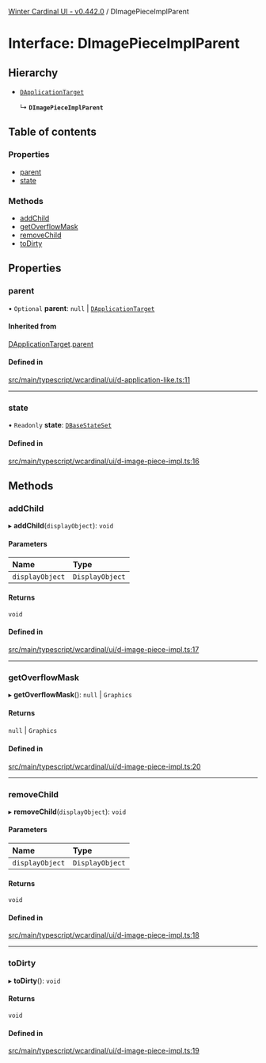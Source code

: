 [Winter Cardinal UI - v0.442.0](../index.md) / DImagePieceImplParent

# Interface: DImagePieceImplParent

## Hierarchy

- [`DApplicationTarget`](DApplicationTarget.md)

  ↳ **`DImagePieceImplParent`**

## Table of contents

### Properties

- [parent](DImagePieceImplParent.md#parent)
- [state](DImagePieceImplParent.md#state)

### Methods

- [addChild](DImagePieceImplParent.md#addchild)
- [getOverflowMask](DImagePieceImplParent.md#getoverflowmask)
- [removeChild](DImagePieceImplParent.md#removechild)
- [toDirty](DImagePieceImplParent.md#todirty)

## Properties

### parent

• `Optional` **parent**: ``null`` \| [`DApplicationTarget`](DApplicationTarget.md)

#### Inherited from

[DApplicationTarget](DApplicationTarget.md).[parent](DApplicationTarget.md#parent)

#### Defined in

[src/main/typescript/wcardinal/ui/d-application-like.ts:11](https://github.com/winter-cardinal/winter-cardinal-ui/blob/v0.442.0/src/main/typescript/wcardinal/ui/d-application-like.ts#L11)

___

### state

• `Readonly` **state**: [`DBaseStateSet`](DBaseStateSet.md)

#### Defined in

[src/main/typescript/wcardinal/ui/d-image-piece-impl.ts:16](https://github.com/winter-cardinal/winter-cardinal-ui/blob/v0.442.0/src/main/typescript/wcardinal/ui/d-image-piece-impl.ts#L16)

## Methods

### addChild

▸ **addChild**(`displayObject`): `void`

#### Parameters

| Name | Type |
| :------ | :------ |
| `displayObject` | `DisplayObject` |

#### Returns

`void`

#### Defined in

[src/main/typescript/wcardinal/ui/d-image-piece-impl.ts:17](https://github.com/winter-cardinal/winter-cardinal-ui/blob/v0.442.0/src/main/typescript/wcardinal/ui/d-image-piece-impl.ts#L17)

___

### getOverflowMask

▸ **getOverflowMask**(): ``null`` \| `Graphics`

#### Returns

``null`` \| `Graphics`

#### Defined in

[src/main/typescript/wcardinal/ui/d-image-piece-impl.ts:20](https://github.com/winter-cardinal/winter-cardinal-ui/blob/v0.442.0/src/main/typescript/wcardinal/ui/d-image-piece-impl.ts#L20)

___

### removeChild

▸ **removeChild**(`displayObject`): `void`

#### Parameters

| Name | Type |
| :------ | :------ |
| `displayObject` | `DisplayObject` |

#### Returns

`void`

#### Defined in

[src/main/typescript/wcardinal/ui/d-image-piece-impl.ts:18](https://github.com/winter-cardinal/winter-cardinal-ui/blob/v0.442.0/src/main/typescript/wcardinal/ui/d-image-piece-impl.ts#L18)

___

### toDirty

▸ **toDirty**(): `void`

#### Returns

`void`

#### Defined in

[src/main/typescript/wcardinal/ui/d-image-piece-impl.ts:19](https://github.com/winter-cardinal/winter-cardinal-ui/blob/v0.442.0/src/main/typescript/wcardinal/ui/d-image-piece-impl.ts#L19)
